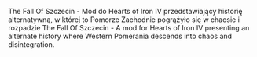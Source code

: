 The Fall Of Szczecin - Mod do Hearts of Iron IV przedstawiający historię alternatywną, w której to Pomorze Zachodnie pogrążyło się w chaosie i rozpadzie
The Fall Of Szczecin - A mod for Hearts of Iron IV presenting an alternate history where Western Pomerania descends into chaos and disintegration.
